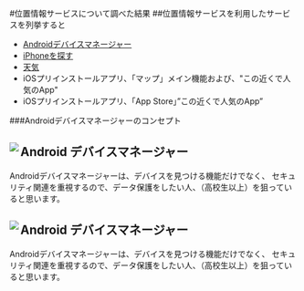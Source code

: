 #位置情報サービスについて調べた結果
##位置情報サービスを利用したサービスを列挙すると
* [Androidデバイスマネージャー](https://play.google.com/store/apps/details?id=com.google.android.apps.adm&hl=ja)
* [iPhoneを探す](https://itunes.apple.com/jp/app/iphonewo-tansu/id376101648?mt=8)
* [天気](https://play.google.com/store/apps/details?id=com.sonymobile.xperiaweather&hl=ja)
* iOSプリインストールアプリ、「マップ」メイン機能および、"この近くで人気のApp"
* iOSプリインストールアプリ、「App Store」”この近くで人気のApp”

###Androidデバイスマネージャーのコンセプト
<div>
<img src="https://lh6.ggpht.com/9OmDcNiV0d1Zk9wxuMv7qL4tR-CU2xk_klM0S_gJsC_nRXzLiXQz0RbYp-iCt6qSV9o=w300" align="left">
<p align="left"><h2>Android デバイスマネージャー</h2>Androidデバイスマネージャーは、デバイスを見つける機能だけでなく、
セキュリティ関連を重視するので、データ保護をしたい人、（高校生以上）を狙っていると思います。
</p>
</div>

<div margin="50">
<img src="https://lh6.ggpht.com/9OmDcNiV0d1Zk9wxuMv7qL4tR-CU2xk_klM0S_gJsC_nRXzLiXQz0RbYp-iCt6qSV9o=w300" align="left">

<p align="right"><h2>Android デバイスマネージャー</h2>Androidデバイスマネージャーは、デバイスを見つける機能だけでなく、
セキュリティ関連を重視するので、データ保護をしたい人、（高校生以上）を狙っていると思います。
</p>
</div>
